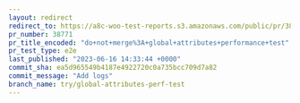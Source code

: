 ```yaml
---
layout: redirect
redirect_to: https://a8c-woo-test-reports.s3.amazonaws.com/public/pr/38771/e2e/index.html
pr_number: 38771
pr_title_encoded: "do+not+merge%3A+global+attributes+performance+test"
pr_test_type: e2e
last_published: "2023-06-16 14:33:44 +0000"
commit_sha: ea5d965549b4187e4922720c0a735bcc709d7a82
commit_message: "Add logs"
branch_name: try/global-attributes-perf-test
---
```

